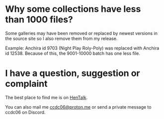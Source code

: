 # Why some collections have less than 1000 files?

Some galleries may have been removed or replaced by newest versions in the source site so I also remove them from my release.

Example: Anchira id 9703 (Night Play Roly-Poly) was replaced with Anchira id 12538. Because of this, the 9001-10000 batch has one less file.

# I have a question, suggestion or complaint

The best place to find me is on [HenTalk](https://discord.gg/hentalkbian-toku-hvnc-896056250402504715).

You can also mail me [ccdc06@proton.me](mailto:ccdc06@proton.me) or send a private message to ccdc06 on Discord.
